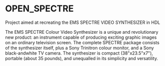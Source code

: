 # OPEN_SPECTRE
Project aimed at recreating the EMS SPECTRE VIDEO SYNTHESIZER in HDL

The EMS SPECTRE Colour Video
Synthesizer is a unique and revolutionary new product: an instrument capable of producing exciting graphic images on an ordinary television screen. The complete SPECTRE package consists of the synthesizer itself, plus a Sony Trinitron colour monitor, and a Sony black-andwhite TV camera. The synthesizer is compact (38"x23.5"x7"), portable (about 35 pounds), and unequalled in its simplicity and versatility.